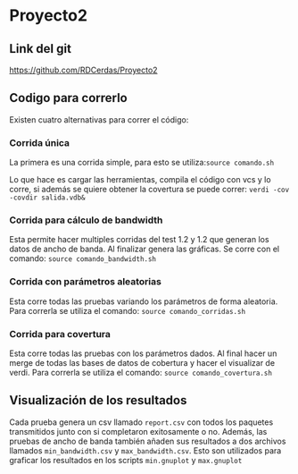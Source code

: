 # Proyecto2

## Link del git

https://github.com/RDCerdas/Proyecto2

## Codigo para correrlo

Existen cuatro alternativas para correr el código:

### Corrida única
La primera es una corrida simple, para esto se utiliza:`source comando.sh`

Lo que hace es cargar las herramientas, compila el código con vcs y lo corre, si además se quiere obtener la covertura se puede correr: `verdi -cov -covdir salida.vdb&`

### Corrida para cálculo de bandwidth
Esta permite hacer multiples corridas del test 1.2 y 1.2 que generan los datos de ancho de banda. Al finalizar genera las gráficas.
Se corre con el comando: `source comando_bandwidth.sh`

### Corrida con parámetros aleatorias
Esta corre todas las pruebas variando los parámetros de forma aleatoria. Para correrla se utiliza el comando: `source comando_corridas.sh`


### Corrida para covertura
Esta corre todas las pruebas con los parámetros dados. Al final hacer un merge de todas las bases de datos de cobertura y hacer el visualizar de verdi. Para correrla se utiliza el comando: `source comando_covertura.sh`

## Visualización de los resultados
Cada prueba genera un csv llamado `report.csv` con todos los paquetes transmitidos junto con si completaron exitosamente o no. Además, las pruebas de ancho de banda también añaden sus resultados a dos archivos llamados `min_bandwidth.csv` y `max_bandwidth.csv`. Esto son utilizados para graficar los resultados en los scripts `min.gnuplot` y `max.gnuplot`
